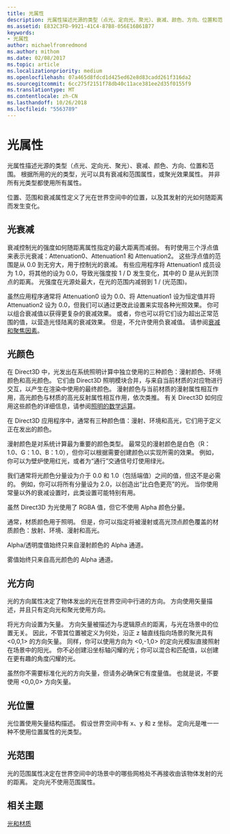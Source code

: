 ```yaml
---
title: 光属性
description: 光属性描述光源的类型（点光、定向光、聚光）、衰减、颜色、方向、位置和范围。
ms.assetid: E832C3FD-9921-41C4-87B8-056E16B61B77
keywords:
- 光属性
author: michaelfromredmond
ms.author: mithom
ms.date: 02/08/2017
ms.topic: article
ms.localizationpriority: medium
ms.openlocfilehash: 07a465d8fdcd1d425ed62e8d83cadd261f316da2
ms.sourcegitcommit: 6cc275f2151f78db40c11ace381ee2d35f0155f9
ms.translationtype: MT
ms.contentlocale: zh-CN
ms.lasthandoff: 10/26/2018
ms.locfileid: "5563789"
---
```

# <a name="light-properties"></a>光属性


光属性描述光源的类型（点光、定向光、聚光）、衰减、颜色、方向、位置和范围。 根据所用的光的类型，光可以具有衰减和范围属性，或聚光效果属性。 并非所有光类型都使用所有属性。

位置、范围和衰减属性定义了光在世界空间中的位置，以及其发射的光如何随距离而发生变化。

## <a name="span-idlightattenuationspanspan-idlightattenuationspanspan-idlightattenuationspanlight-attenuation"></a><span id="Light_Attenuation"></span><span id="light_attenuation"></span><span id="LIGHT_ATTENUATION"></span>光衰减


衰减控制光的强度如何随距离属性指定的最大距离而减弱。 有时使用三个浮点值来表示光衰减：Attenuation0、Attenuation1 和 Attenuation2。 这些浮点值的范围是从 0.0 到无穷大，用于控制光的衰减。 有些应用程序将 Attenuation1 成员设为 1.0，将其他的设为 0.0，导致光强度按 1 / D 发生变化，其中的 D 是从光到顶点的距离。 光强度在光源处最大，在光的范围内减弱到 1 / (光范围)。

虽然应用程序通常将 Attenuation0 设为 0.0、将 Attenuation1 设为恒定值并将 Attenuation2 设为 0.0，但我们可以通过更改此设置来实现各种光照效果。 你可以组合衰减值以获得更复杂的衰减效果。 或者，你也可以将它们设为超出正常范围的值，以营造光怪陆离的衰减效果。 但是，不允许使用负衰减值。 请参阅[衰减和聚焦因素](attenuation-and-spotlight-factor.md)。

## <a name="span-idlightcolorspanspan-idlightcolorspanspan-idlightcolorspanlight-color"></a><span id="Light_Color"></span><span id="light_color"></span><span id="LIGHT_COLOR"></span>光颜色


在 Direct3D 中，光发出在系统照明计算中独立使用的三种颜色：漫射颜色、环境颜色和高光颜色。 它们由 Direct3D 照明模块合并，与来自当前材质的对应物进行交互，以产生在渲染中使用的最终颜色。 漫射颜色与当前材质的漫射属性相互作用，高光颜色与材质的高光反射属性相互作用，依次类推。 有关 Direct3D 如何应用这些颜色的详细信息，请参阅[照明的数学运算](mathematics-of-lighting.md)。

在 Direct3D 应用程序中，通常有三种颜色值：漫射、环境和高光，它们用于定义正在发出的颜色。

漫射颜色是对系统计算最为重要的颜色类型。 最常见的漫射颜色是白色（R：1.0、G：1.0、B：1.0），但你可以根据需要创建颜色以实现所需的效果。 例如，你可以为壁炉使用红光，或者为“通行”交通信号灯使用绿光。

我们通常将光颜色分量设为介于 0.0 和 1.0（包括端值）之间的值，但这不是必需的。 例如，你可以将所有分量设为 2.0，以创造出“比白色更亮”的光。 当你使用常量以外的衰减设置时，此类设置可能特别有用。

虽然 Direct3D 为光使用了 RGBA 值，但它不使用 Alpha 颜色分量。

通常，材质颜色用于照明。 但是，你可以指定将被漫射或高光顶点颜色覆盖的材质颜色：放射、环境、漫射和高光。

Alpha/透明度值始终只来自漫射颜色的 Alpha 通道。

雾值始终只来自高光颜色的 Alpha 通道。

## <a name="span-idlightdirectionspanspan-idlightdirectionspanspan-idlightdirectionspanlight-direction"></a><span id="Light_Direction"></span><span id="light_direction"></span><span id="LIGHT_DIRECTION"></span>光方向


光的方向属性决定了物体发出的光在世界空间中行进的方向。 方向使用矢量描述，并且只有定向光和聚光使用方向。

将光方向设置为矢量。 方向矢量被描述为与逻辑原点的距离，与光在场景中的位置无关。 因此，不管其位置被定义为何处，沿正 z 轴直线指向场景的聚光具有 &lt;0,0,1&gt; 的方向矢量。 同样，你可以使用方向为 &lt;0,-1,0&gt; 的定向光模拟直接照射在场景中的阳光。 你不必创建沿坐标轴闪耀的光；你可以混合和匹配值，以创建在更有趣的角度闪耀的光。

虽然你不需要标准化光的方向矢量，但请务必确保它有度量值。 也就是说，不要使用 &lt;0,0,0&gt; 方向矢量。

## <a name="span-idlightpositionspanspan-idlightpositionspanspan-idlightpositionspanlight-position"></a><span id="Light_Position"></span><span id="light_position"></span><span id="LIGHT_POSITION"></span>光位置


光位置使用矢量结构描述。 假设世界空间中有 x、y 和 z 坐标。 定向光是唯一一种不使用位置属性的光类型。

## <a name="span-idlightrangespanspan-idlightrangespanspan-idlightrangespanlight-range"></a><span id="Light_Range"></span><span id="light_range"></span><span id="LIGHT_RANGE"></span>光范围


光的范围属性决定在世界空间中的场景中的哪些网格处不再接收由该物体发射的光的距离。 定向光不使用范围属性。

## <a name="span-idrelated-topicsspanrelated-topics"></a><span id="related-topics"></span>相关主题


[光和材质](lights-and-materials.md)

 

 




